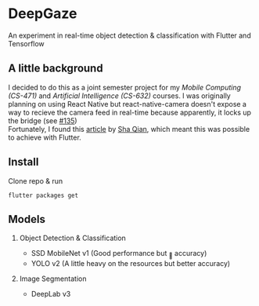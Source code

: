 # DeepGaze

An experiment in real-time object detection & classification with Flutter and Tensorflow

## A little background

I decided to do this as a joint semester project for my _Mobile Computing (CS-471)_ and _Artificial Intelligence (CS-632)_ courses. I was originally planning on using React Native but react-native-camera doesn't expose a way to recieve the camera feed in real-time because apparently, it locks up the bridge (see [#135](https://github.com/react-native-community/react-native-camera/issues/135#issuecomment-165710613))
<br>
Fortunately, I found this [article](https://blog.usejournal.com/real-time-object-detection-in-flutter-b31c7ff9ef96) by [Sha Qian](https://github.com/shaqian), which meant this was possible to achieve with Flutter.

## Install

Clone repo & run

```
flutter packages get
```

## Models

1. Object Detection & Classification
	- SSD MobileNet v1 (Good performance but <sub>:poop:</sub> accuracy)
	- YOLO v2 (A little heavy on the resources but better accuracy)

2. Image Segmentation
	- DeepLab v3
